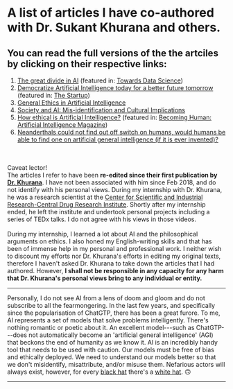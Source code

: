 # A list of articles I have co-authored with Dr. Sukant Khurana and others.

## You can read the full versions of the the artciles by clicking on their respective links: <br>
1. [The great divide in AI](https://towardsdatascience.com/the-great-divide-in-ai-450bec3974e9) (featured in: [Towards Data Science](https://towardsdatascience.com/))
2. [Democratize Artificial Intelligence today for a better future tomorrow](https://medium.com/swlh/democratize-artificial-intelligence-today-for-a-better-future-tomorrow-fbb33e04b3f9) (featured in: [The Startup](https://medium.com/swlh))
3. [General Ethics in Artificial Intelligence](https://medium.com/@sukantkhurana/general-ethics-in-artificial-intelligence-1efe8d8b81f)
4. [Society and AI: Mis-identification and Cultural Implications](https://medium.com/@sukantkhurana/society-and-ai-mis-identification-and-cultural-implications-57d600b4adfe)
5. [How ethical is Artificial Intelligence?](https://becominghuman.ai/how-ethical-is-artificial-intelligence-37ee034e7435) (featured in: [Becoming Human: Artificial Intelligence Magazine](https://becominghuman.ai/))
6. [Neanderthals could not find out off switch on humans, would humans be able to find one on artificial general intelligence (if it is ever invented)?](https://medium.com/@sukantkhurana/neanderthals-could-not-find-out-off-switch-on-humans-would-human-be-able-to-find-one-on-artificial-b4c70b7e7e3d)
<br>
<br>
Caveat lector!<br>
The articles I refer to have been <b>re-edited since their first publication by <a href="https://scholar.google.com/citations?user=LiTpdBYAAAAJ">Dr. Khurana</a></b>. I have not been associated with him since Feb 2018, and do not identify with his personal views. During my internship with Dr. Khurana, he was a research scientist at the <a href="https://cdri.res.in/">Center for Scientific and Industrial Research-Central Drug Research Institute</a>. Shortly after my internship ended, he left the institute and undertook personal projects including a series of TEDx talks. I do not agree with his views in those videos.<br><br>During my internship, I learned a lot about AI and the philosophical arguments on ethics. I also honed my English-writing skills and that has been of immense help in my personal and professional work. I neither wish to discount my efforts nor Dr. Khurana's efforts in editing my original texts, therefore I haven't asked Dr. Khurana to take down the articles that I had authored. However, <b>I shall not be responsible in any capacity for any harm that Dr. Khurana's personal views bring to any individual or entity.</b> <br>

---
Personally, I do not see AI from a lens of doom and gloom and do not subscribe to all the fearmongering. In the last few years, and specifically since the popularisation of ChatGTP, there has been a great furore. To me, AI represents a set of models that solve problems intelligently. There's nothing romantic or poetic about it. An excellent model---such as ChatGTP---does not automatically become an 'artificial general intelligence' (AGI) that beckons the end of humanity as we know it. AI is an incredibly handy tool that needs to be used with caution. Our models must be free of bias and ethically deployed. We need to understand our models better so that we don't misidentify, misattribute, and/or misuse them. Nefarious actors will always exist, however, for every [black hat](https://www.wikiwand.com/en/Black_hat_(computer_security)) there's a [white hat](https://www.wikiwand.com/en/White_hat_(computer_security)). 🙃

---

